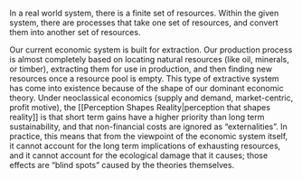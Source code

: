In a real world system, there is a finite set of resources. Within the given system, there are processes that take one set of resources, and convert them into another set of resources. 

  
Our current economic system is built for extraction. Our production process is almost completely based on locating natural resources (like oil, minerals, or timber), extracting them for use in production, and then finding new resources once a resource pool is empty. This type of extractive system has come into existence because of the shape of our dominant economic theory. Under neoclassical economics (supply and demand, market-centric, profit motive), the [[Perception Shapes Reality|perception that shapes reality]] is that short term gains have a higher priority than long term sustainability, and that non-financial costs are ignored as “externalities”. In practice, this means that from the viewpoint of the economic system itself, it cannot account for the long term implications of exhausting resources, and it cannot account for the ecological damage that it causes; those effects are “blind spots” caused by the theories themselves.